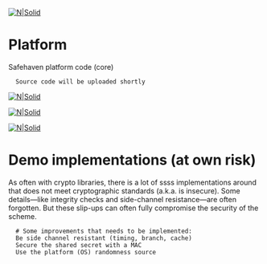 [![N|Solid](https://safehaven.io/img/logo_color.png)](https://safehaven.io/)

# Platform
Safehaven platform code (core)

```
  Source code will be uploaded shortly
```

[![N|Solid](https://github.com/Safehaven-io/Media/blob/master/MVP1.png)](https://safehaven.io/)

[![N|Solid](https://github.com/Safehaven-io/Media/blob/master/MVP2.png)](https://safehaven.io/)

[![N|Solid](https://github.com/Safehaven-io/Media/blob/master/MVP3.png)](https://safehaven.io/)

# Demo implementations (at own risk)

As often with crypto libraries, there is a lot of ssss implementations around that does not meet cryptographic standards (a.k.a. is insecure). Some details—like integrity checks and side-channel resistance—are often forgotten. But these slip-ups can often fully compromise the security of the scheme. 

```
  # Some improvements that needs to be implemented:
  Be side channel resistant (timing, branch, cache)
  Secure the shared secret with a MAC
  Use the platform (OS) randomness source
```


